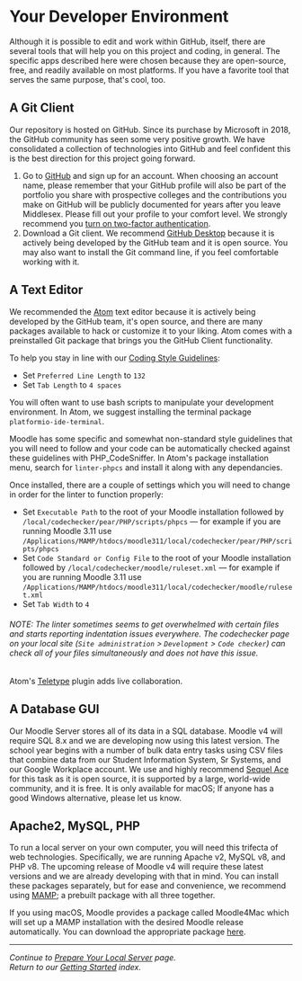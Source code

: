 # Your Developer Environment
Although it is possible to edit and work within GitHub, itself, there are several tools that will help you on this project and coding, in general. The specific apps described here were chosen because they are open-source, free, and readily available on most platforms. If you have a favorite tool that serves the same purpose, that's cool, too.

## A Git Client
Our repository is hosted on GitHub. Since its purchase by Microsoft in 2018, the GitHub community has seen some very positive growth. We have consolidated a collection of technologies into GitHub and feel confident this is the best direction for this project going forward.
1. Go to [GitHub](https://github.com) and sign up for an account. When choosing an account name, please remember that your GitHub profile will also be part of the portfolio you share with prospective colleges and the contributions you make on GitHub will be publicly documented for years after you leave Middlesex. Please fill out your profile to your comfort level. We strongly recommend you [turn on two-factor authentication](https://docs.github.com/en/github/authenticating-to-github/securing-your-account-with-two-factor-authentication-2fa).
2. Download a Git client. We recommend [GitHub Desktop](https://desktop.github.com) because it is actively being developed by the GitHub team and it is open source. You may also want to install the Git command line, if you feel comfortable working with it.

## A Text Editor
We recommended the [Atom](https://atom.io) text editor because it is actively being developed by the GitHub team, it's open source, and there are many packages available to hack or customize it to your liking. Atom comes with a preinstalled Git package that brings you the GitHub Client functionality.

To help you stay in line with our [Coding Style Guidelines](CODING_STYLE.md):
- Set `Preferred Line Length` to `132`
- Set `Tab Length` to `4 spaces`

You will often want to use bash scripts to manipulate your development environment. In Atom, we suggest installing the terminal package `platformio-ide-terminal`.

Moodle has some specific and somewhat non-standard style guidelines that you will need to follow and your code can be automatically checked against these guidelines with PHP_CodeSniffer. In Atom's package installation menu, search for `linter-phpcs` and install it along with any dependancies.

Once installed, there are a couple of settings which you will need to change in order for the linter to function properly:
- Set `Executable Path` to the root of your Moodle installation followed by `/local/codechecker/pear/PHP/scripts/phpcs` — for example if you are running Moodle 3.11 use `/Applications/MAMP/htdocs/moodle311/local/codechecker/pear/PHP/scripts/phpcs`
- Set `Code Standard or Config File` to the root of your Moodle installation followed by `/local/codechecker/moodle/ruleset.xml` — for example if you are running Moodle 3.11 use `/Applications/MAMP/htdocs/moodle311/local/codechecker/moodle/ruleset.xml`
- Set `Tab Width` to `4`

###### NOTE: The linter sometimes seems to get overwhelmed with certain files and starts reporting indentation issues everywhere. The codechecker page on your local site (`Site administration` > `Development` > `Code checker`) can check all of your files simultaneously and does not have this issue.

Atom's [Teletype](https://teletype.atom.io) plugin adds live collaboration.

## A Database GUI
Our Moodle Server stores all of its data in a SQL database. Moodle v4 will require SQL 8.x and we are developing now using this latest version. The school year begins with a number of bulk data entry tasks using CSV files that combine data from our Student Information System, Sr Systems, and our Google Workplace account. We use and highly recommend [Sequel Ace](https://github.com/Sequel-Ace/Sequel-Ace) for this task as it is open source, it is supported by a large, world-wide community, and it is free. It is only available for macOS; If anyone has a good Windows alternative, please let us know.

## Apache2, MySQL, PHP
To run a local server on your own computer, you will need this trifecta of web technologies. Specifically, we are running Apache v2, MySQL v8, and PHP v8. The upcoming release of Moodle v4 will require these latest versions and we are already developing with that in mind. You can install these packages separately, but for ease and convenience, we recommend using [MAMP](https://www.mamp.info); a prebuilt package with all three together.

If you using macOS, Moodle provides a package called Moodle4Mac which will set up a MAMP installation with the desired Moodle release automatically. You can download the appropriate package [here](https://download.moodle.org/macosx).

-----
*Continue to [Prepare Your Local Server](/docs/SERVER.md) page.* </br>
*Return to our [Getting Started](/docs/GETTING_STARTED.md) index.*
